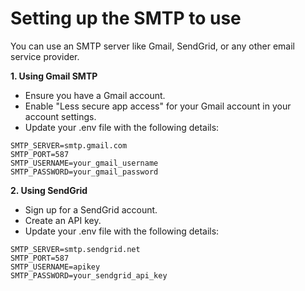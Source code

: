 # Setting up the SMTP to use

You can use an SMTP server like Gmail, SendGrid, or any other email service provider.

**1. Using Gmail SMTP**

* Ensure you have a Gmail account.
* Enable "Less secure app access" for your Gmail account in your account settings.
* Update your .env file with the following details:

```plaintext
SMTP_SERVER=smtp.gmail.com
SMTP_PORT=587
SMTP_USERNAME=your_gmail_username
SMTP_PASSWORD=your_gmail_password
```
**2. Using SendGrid**

* Sign up for a SendGrid account.
* Create an API key.
* Update your .env file with the following details:

```plaintext
SMTP_SERVER=smtp.sendgrid.net
SMTP_PORT=587
SMTP_USERNAME=apikey
SMTP_PASSWORD=your_sendgrid_api_key
```